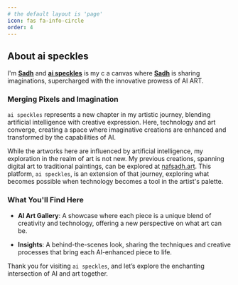 ```yaml
---
# the default layout is 'page'
icon: fas fa-info-circle
order: 4
---
```


## About ai speckles

I'm **[Sadh](https://nafsadh.com)** and **[ai speckles](https://ai.nafsadh.art)** is my c a canvas where 
**[Sadh](https://nafsadh.com)** is sharing imaginations, 
supercharged with the innovative prowess of AI ART.

### Merging Pixels and Imagination

`ai speckles` represents a new chapter in my artistic journey, blending artificial intelligence
with creative expression. Here, technology and art converge, creating a space where 
imaginative creations are enhanced and transformed by the capabilities of AI.

While the artworks here are influenced by artificial intelligence, my exploration
in the realm of art is not new. My previous creations, spanning digital art to 
traditional paintings, can be explored at [nafsadh.art](https://nafsadh.art). 
This platform, `ai speckles`, is an extension of that journey, exploring what 
becomes possible when technology becomes a tool in the artist's palette.

### What You'll Find Here

- **AI Art Gallery**: A showcase where each piece is a unique blend of creativity 
  and technology, offering a new perspective on what art can be.
  
- **Insights**: A behind-the-scenes look, sharing the techniques and creative processes 
  that bring each AI-enhanced piece to life.

Thank you for visiting `ai speckles`, and let’s explore the enchanting intersection of 
AI and art together.

